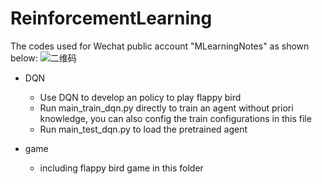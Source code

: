 # ReinforcementLearning
The codes used for Wechat public account "MLearningNotes" as shown below:
![二维码](https://user-images.githubusercontent.com/44164128/116200200-a0bc5080-a76a-11eb-90a6-72ab9314a9bc.jpg)




- DQN
  - Use DQN to develop an policy to play flappy bird
  - Run main_train_dqn.py directly to train an agent without priori knowledge, you can also config the train configurations in this file
  - Run main_test_dqn.py to load the pretrained agent 

- game
  - including flappy bird game in this folder
